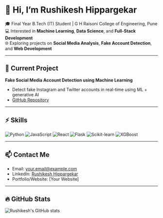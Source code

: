 # 👋 Hi, I’m Rushikesh Hippargekar

🎓 Final Year B.Tech (IT) Student | G H Raisoni College of Engineering, Pune  
💻 Interested in **Machine Learning**, **Data Science**, and **Full-Stack Development**  
🌐 Exploring projects on **Social Media Analysis**, **Fake Account Detection**, and **Web Development**

---

## 🔭 Current Project
**Fake Social Media Account Detection using Machine Learning**  
- Detect fake Instagram and Twitter accounts in real-time using ML + generative AI  
- [GitHub Repository](https://github.com/Rushstatic/Fake-social-media-profile-detection)  

---

## ⚡ Skills
![Python](https://img.shields.io/badge/Python-3776AB?style=for-the-badge&logo=python&logoColor=white)
![JavaScript](https://img.shields.io/badge/JavaScript-F7DF1E?style=for-the-badge&logo=javascript&logoColor=black)
![React](https://img.shields.io/badge/React-61DAFB?style=for-the-badge&logo=react&logoColor=black)
![Flask](https://img.shields.io/badge/Flask-000000?style=for-the-badge&logo=flask&logoColor=white)
![Scikit-learn](https://img.shields.io/badge/Scikit--learn-F7931E?style=for-the-badge&logo=scikit-learn&logoColor=white)
![XGBoost](https://img.shields.io/badge/XGBoost-FF6600?style=for-the-badge&logo=xgboost&logoColor=white)

---

## 📫 Contact Me
- Email: your.email@example.com  
- LinkedIn: [Rushikesh Hippargekar](https://www.linkedin.com/in/your-linkedin)  
- Portfolio/Website: [Your Website]  

---

## 🔥 GitHub Stats
![Rushikesh's GitHub stats](https://github-readme-stats.vercel.app/api?username=Rushstatic&show_icons=true&theme=radical)

